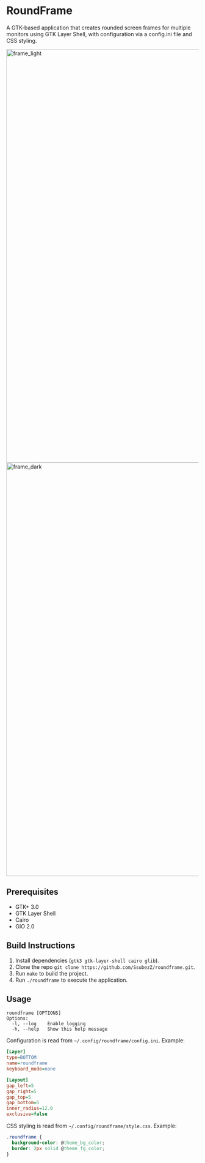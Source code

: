 # RoundFrame

A GTK-based application that creates rounded screen frames for multiple monitors using GTK Layer Shell, with configuration via a config.ini file and CSS styling.

<img width="1920" height="1080" alt="frame_light" src="https://github.com/user-attachments/assets/a3dae921-c29b-4b8c-99dd-271856f7b2e4" />
<img width="1920" height="1080" alt="frame_dark" src="https://github.com/user-attachments/assets/aeecf071-fbbd-4b04-aced-cfe0bf837982" />

## Prerequisites

- GTK+ 3.0
- GTK Layer Shell
- Cairo
- GIO 2.0

## Build Instructions

1. Install dependencies (`gtk3 gtk-layer-shell cairo glib`).
2. Clone the repo `git clone https://github.com/SsubezZ/roundframe.git`.
3. Run `make` to build the project.
4. Run `./roundframe` to execute the application.

## Usage

```
roundframe [OPTIONS]
Options:
  -l, --log    Enable logging
  -h, --help   Show this help message

```

Configuration is read from `~/.config/roundframe/config.ini`. Example:

```ini
[Layer]
type=BOTTOM
name=roundframe
keyboard_mode=none

[Layout]
gap_left=5
gap_right=5
gap_top=5
gap_bottom=5
inner_radius=12.0
exclusive=false
```

CSS styling is read from `~/.config/roundframe/style.css`. Example:

```css
.roundframe {
  background-color: @theme_bg_color;
  border: 2px solid @theme_fg_color;
}
```
